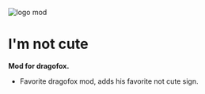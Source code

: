 ![logo mod](https://media.discordapp.net/attachments/617626417718624276/884817263331512401/icon.png)
# I'm not cute
**Mod for dragofox.**
* Favorite dragofox mod, adds his favorite not cute sign.
